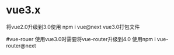 # vue3.x
将vue2.0升级到3.0使用 npm i vue@next
vue3.0打包文件

#vue-rouer
使用vue3.0时需要将vue-router升级到4.0
使用npm i vue-router@next
